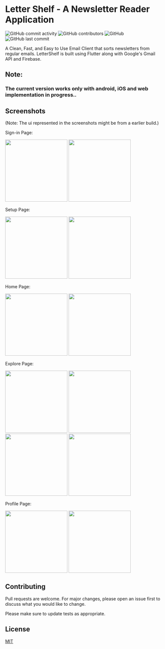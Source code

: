 # Letter Shelf - A Newsletter Reader Application

![GitHub commit activity](https://img.shields.io/github/commit-activity/y/pranav-kale-01/LetterShelf) ![GitHub contributors](https://img.shields.io/github/contributors/pranav-kale-01/LetterShelf) ![GitHub](https://img.shields.io/github/license/pranav-kale-01/LetterShelf) ![GitHub last commit](https://img.shields.io/github/last-commit/pranav-kale-01/LetterShelf)


A Clean, Fast, and Easy to Use Email Client that sorts newsletters from regular emails. LetterShelf is built using Flutter along with Google's Gmail API and Firebase.


## Note: 

### The current version works only with android, iOS and web implementation in progress..


## Screenshots 

(Note: The ui represented in the screenshots might be from a earlier build.)

Sign-in Page:

<img src="https://user-images.githubusercontent.com/70502672/178277630-f872e61d-dc62-4b4b-8635-ee40c726f933.png" width="200"> <img src="https://user-images.githubusercontent.com/70502672/178277641-2f97e9bd-88fa-4cb9-b010-730e50f6a592.png" width="200"> 

Setup Page:

<img src="https://user-images.githubusercontent.com/70502672/178278098-96b1006e-10a7-416d-9c86-2a17e7f78201.png" width="200"> <img src="https://user-images.githubusercontent.com/70502672/178278108-86e6987a-f52c-4b9d-acf0-e27c7e866860.png" width="200"> 

Home Page:

<img src="https://user-images.githubusercontent.com/70502672/178278482-cdfc2f75-cc7d-41a0-82be-f6c60787f970.png" width="200"> <img src="https://user-images.githubusercontent.com/70502672/178278494-169986e8-bdeb-4063-a234-a7e6df559a11.png" width="200"> 

Explore Page:

<img src="https://user-images.githubusercontent.com/70502672/178278693-95506210-a575-4a0d-a3b0-719715c5b0dd.png" width="200"> <img src="https://user-images.githubusercontent.com/70502672/178278700-d2da72f5-797f-4d72-b110-e7be38c74ef0.png" width="200"> <img src="https://user-images.githubusercontent.com/70502672/178278702-fa439fc2-c14f-4d8b-9abc-d5bc6c2848be.png" width="200"> <img src="https://user-images.githubusercontent.com/70502672/178278680-bd2f0893-c035-4488-ace9-0f3a74edcbd4.png" width="200"> 

Profile Page:

<img src="https://user-images.githubusercontent.com/70502672/178279252-5dd0ef42-abbe-4fde-acf3-b575f325e1bd.png" width="200"> <img src="https://user-images.githubusercontent.com/70502672/178279267-36f4cc6b-0e62-40d8-95b3-40caf6030f5e.png" width="200"> 


## Contributing
Pull requests are welcome. For major changes, please open an issue first to discuss what you would like to change.

Please make sure to update tests as appropriate.

## License
[MIT](https://choosealicense.com/licenses/mit/)
